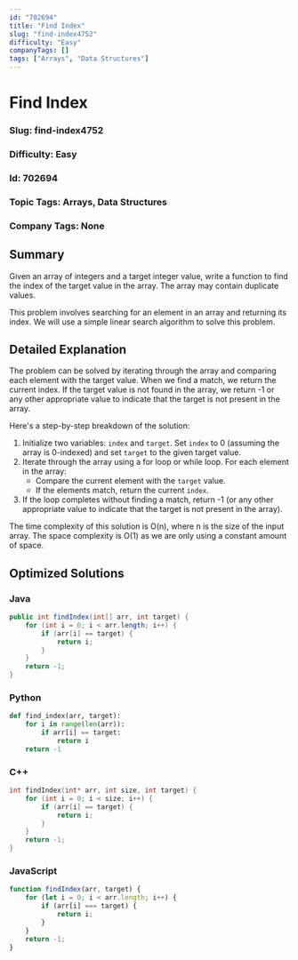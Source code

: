 ```yaml
---
id: "702694"
title: "Find Index"
slug: "find-index4752"
difficulty: "Easy"
companyTags: []
tags: ["Arrays", "Data Structures"]
---
```


**Find Index**
================

### Slug: find-index4752
### Difficulty: Easy
### Id: 702694
### Topic Tags: Arrays, Data Structures
### Company Tags: None

## Summary
Given an array of integers and a target integer value, write a function to find the index of the target value in the array. The array may contain duplicate values.

This problem involves searching for an element in an array and returning its index. We will use a simple linear search algorithm to solve this problem.

## Detailed Explanation
The problem can be solved by iterating through the array and comparing each element with the target value. When we find a match, we return the current index. If the target value is not found in the array, we return -1 or any other appropriate value to indicate that the target is not present in the array.

Here's a step-by-step breakdown of the solution:

1. Initialize two variables: `index` and `target`. Set `index` to 0 (assuming the array is 0-indexed) and set `target` to the given target value.
2. Iterate through the array using a for loop or while loop. For each element in the array:
   - Compare the current element with the `target` value.
   - If the elements match, return the current `index`.
3. If the loop completes without finding a match, return -1 (or any other appropriate value to indicate that the target is not present in the array).

The time complexity of this solution is O(n), where n is the size of the input array. The space complexity is O(1) as we are only using a constant amount of space.

## Optimized Solutions

### Java
```java
public int findIndex(int[] arr, int target) {
    for (int i = 0; i < arr.length; i++) {
        if (arr[i] == target) {
            return i;
        }
    }
    return -1;
}
```

### Python
```python
def find_index(arr, target):
    for i in range(len(arr)):
        if arr[i] == target:
            return i
    return -1
```

### C++
```cpp
int findIndex(int* arr, int size, int target) {
    for (int i = 0; i < size; i++) {
        if (arr[i] == target) {
            return i;
        }
    }
    return -1;
}
```

### JavaScript
```javascript
function findIndex(arr, target) {
    for (let i = 0; i < arr.length; i++) {
        if (arr[i] === target) {
            return i;
        }
    }
    return -1;
}
```